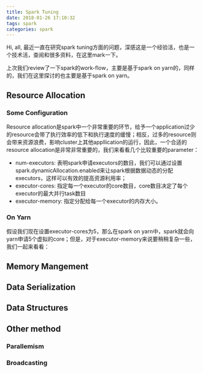 ```yaml
---
title: Spark Tuning
date: 2018-01-26 17:10:32
tags: spark
categories: spark
---
```

Hi, all, 最近一直在研究spark tuning方面的问题，深感这是一个经验活，也是一个技术活，查阅和很多资料，在这里mark一下。
<!--more-->
上次我们review了一下spark的work-flow，主要是基于spark on yarn的，同样的，我们在这里探讨的也主要是基于spark on yarn。
## Resource Allocation
### Some Configuration
Resource allocation是spark中一个非常重要的环节，给予一个application过少的resource会带了执行效率的低下和执行速度的缓慢；相反，过多的resource则会带来资源浪费，影响cluster上其他appllication的运行，因此，一个合适的resource allocation是非常非常重要的，我们来看看几个比较重要的parameter：
* num-executors: 表明spark申请executors的数目，我们可以通过设置spark.dynamicAllocation.enabled来让spark根据数据动态的分配executors，这样可以有效的提高资源利用率；
* executor-cores: 指定每一个executor的core数目，core数目决定了每个executor的最大并行task数目
* executor-memory: 指定分配给每一个executor的内存大小。

### On Yarn
假设我们现在设置executor-cores为5，那么在spark on yarn中，spark就会向yarn申请5个虚拟的core；但是，对于executor-memory来说要稍稍复杂一些，我们一起来看看：


## Memory Mangement

## Data Serialization

## Data Structures

## Other method
### Parallemism

### Broadcasting

